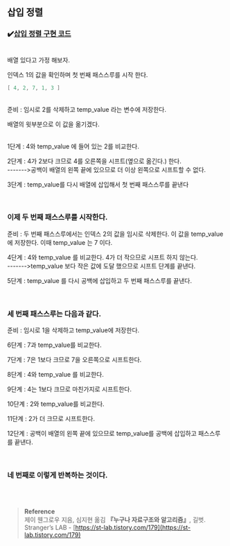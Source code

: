 ## 삽입 정렬

### ✔️[삽입 정렬 구현 코드](https://github.com/mingseok/TIL/blob/main/code/insertion.java)



<br/>
배열 있다고 가정 해보자.  

인덱스 1의 값을 확인하며 첫 번째 패스스루를 시작 한다.

```java
[ 4, 2, 7, 1, 3 ]
```

<br/>준비 : 임시로 2를 삭제하고 temp_value 라는 변수에 저장한다.

배열의 윗부분으로 이 값을 옮기겠다.

<br/>1단계 : 4와 temp_value 에 들어 있는 2를 비교한다.

2단계 : 4가 2보다 크므로 4를 오른쪽을 시프트(옆으로 옮긴다.) 한다. <br/>------->공백이 배열의 왼쪽 끝에 있으므로 더 이상 왼쪽으로 시프트할 수 없다.

3단계 : temp_value를 다시 배열에 삽입해서 첫 번째 패스스루를 끝낸다

<br/>

### 이제 두 번째 패스스루를 시작한다.

준비 : 두 번째 패스스루에서는 인덱스 2의 값을 임시로 삭제한다. 이 값을 temp_value에 저장한다. 이때 temp_value 는 7 이다.

4단계 : 4와 temp_value 를 비교한다. 4가 더 작으므로 시프트 하지 않는다. <br/>------->temp_value 보다 작은 값에 도달 했으므로 시프트 단계를 끝낸다.

5단계 : temp_value 를 다시 공백에 삽입하고 두 번째 패스스루를 끝낸다.

<br/>

### 세 번째 패스스루는 다음과 같다.

준비 : 임시로 1을 삭제하고 temp_value에 저장한다.

6단계 : 7과 temp_value를 비교한다.

7단계 : 7은 1보다 크므로 7을 오른쪽으로 시프트한다.

8단계 : 4와 temp_value 를 비교한다.

9단계 : 4는 1보다 크므로 마친가지로 시프트한다.

10단계 : 2와 temp_value를 비교한다.

11단계 : 2가 더 크므로 시프트한다.

12단계 : 공백이 배열의 왼쪽 끝에 있으므로 temp_value를 공백에 삽입하고 패스스루를 끝낸다.

<br/>

### 네 번째로 이렇게 반복하는 것이다.


<br/><br/>

>**Reference**
<br/>제이 웬그로우 지음, 심지현 옮김 **『**누구나 자료구조와 알고리즘**』**, 길벗. <br/>Stranger’s LAB - [https://st-lab.tistory.com/179](https://st-lab.tistory.com/179)